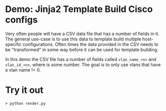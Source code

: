 # Demo: Jinja2 Template Build Cisco configs 

Very often people will have a CSV data file that has a number of fields in it.  The general use-case is to use this data to template build multiple host-specific configurations.  Often times the data provided in the CSV needs to be "transformed" in some way before it can be used for template building.

In this demo the CSV file has a number of fields called `vlan_name_<n>` and `vlan_id_<n>`, where <n> is some number.  The goal is to only use vlans that have a vlan name != 0.

# Try it out

````shell
> python render.py
````
